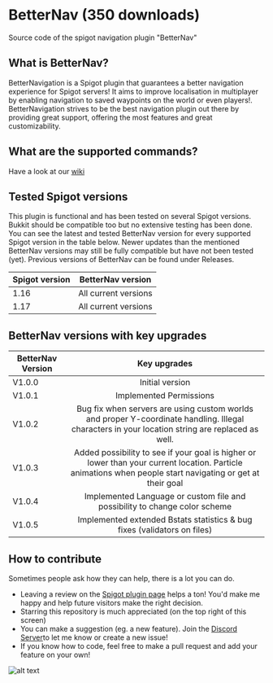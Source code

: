# BetterNav (350 downloads)
Source code of the spigot navigation plugin "BetterNav"

What is BetterNav?
------------------

BetterNavigation is a Spigot plugin that guarantees a better navigation experience for Spigot servers! It aims to improve localisation in multiplayer by enabling navigation to saved waypoints on the world or even players!. BetterNavigation strives to be the best navigation plugin out there by providing great support, offering the most features and great customizability.

What are the supported commands?
------------------
Have a look at our [wiki](https://github.com/ThomasVerschoor/BetterNav/wiki)

Tested Spigot versions
-------------------
This plugin is functional and has been tested on several Spigot versions. Bukkit should be compatible too but no extensive testing has been done. You can see the latest and tested BetterNav version for every supported Spigot version in the table below. Newer updates than the mentioned BetterNav versions may still be fully compatible but have not been tested (yet). Previous versions of BetterNav can be found under Releases.

| Spigot version        | BetterNav version           |
| ------------- |:-------------:| 
| 1.16      | All current versions | 
| 1.17      | All current versions | 


BetterNav versions with key upgrades
-------------------

| BetterNav Version        | Key upgrades           | 
| ------------- |:-------------:| 
| V1.0.0    | Initial version | 
| V1.0.1    | Implemented Permissions      | 
| V1.0.2 | Bug fix when servers are using custom worlds and proper Y-coordinate handling. Illegal characters in your location string are replaced as well.    |   
| V1.0.3    | Added possibility to see if your goal is higher or lower than your current location. Particle animations when people start navigating or get at their goal | 
| V1.0.4    | Implemented Language or custom file and possibility to change color scheme      | 
| V1.0.5    | Implemented extended Bstats statistics & bug fixes (validators on files)     | 

How to contribute
--------------------

Sometimes people ask how they can help, there is a lot you can do.

* Leaving a review on the [Spigot plugin page](https://www.spigotmc.org/resources/betternav.89438/) helps a ton! You'd make me happy and help future visitors make the right decision.
* Starring this repository is much appreciated (on the top right of this screen)
* You can make a suggestion (eg. a new feature). Join the [Discord Server](https://discord.gg/ZnU8UqtXNK)to let me know or create a new issue!
* If you know how to code, feel free to make a pull request and add your feature on your own!

![alt text](https://bstats.org/signatures/bukkit/BetterNav.svg "Bstats ")
